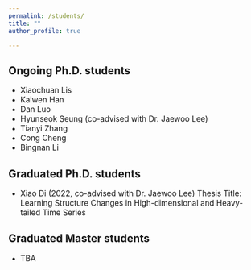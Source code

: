 ```yaml
---
permalink: /students/
title: ""
author_profile: true

---
```


## Ongoing Ph.D. students

* <span style="font-size:1.1em;">Xiaochuan Lis</span>  
* <span style="font-size:1.1em;">Kaiwen Han</span>            
* <span style="font-size:1.1em;">Dan Luo</span>      
* <span style="font-size:1.1em;">Hyunseok Seung (co-advised with Dr. Jaewoo Lee)</span>           
* <span style="font-size:1.1em;">Tianyi Zhang</span>     
* <span style="font-size:1.1em;">Cong Cheng</span>     
* <span style="font-size:1.1em;">Bingnan Li</span>   



## Graduated Ph.D. students

* <span style="font-size:1.1em;">Xiao Di (2022, co-advised with Dr. Jaewoo Lee)
Thesis Title: Learning Structure Changes in High-dimensional and Heavy-tailed Time Series</span>   


<!--
## Editorial Service
* <span style="font-size:1.1em;">2022 - Present: Associate Editor, Statistics: A Jnl of Theor. & Appl. Stat </span>   
-->

## Graduated Master students
* <span style="font-size:1.1em;">TBA</span>    
